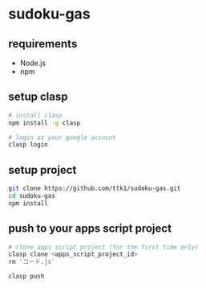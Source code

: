# sudoku-gas

## requirements

* Node.js
* npm

## setup clasp

```sh
# install clasp
npm install -g clasp

# login as your google account
clasp login
```

## setup project

```sh
git clone https://github.com/ttk1/sudoku-gas.git
cd sudoku-gas
npm install
```

## push to your apps script project

```sh
# clone apps script project (for the first time only)
clasp clone <apps_script_project_id>
rm 'コード.js'

clasp push
```
